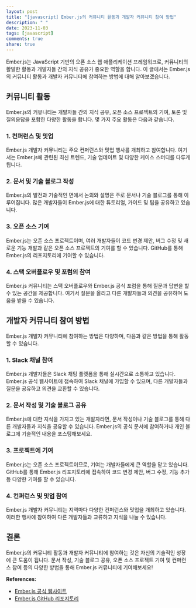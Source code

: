```yaml
---
layout: post
title: "[javascript] Ember.js의 커뮤니티 활동과 개발자 커뮤니티 참여 방법"
description: " "
date: 2023-11-03
tags: [javascript]
comments: true
share: true
---
```


Ember.js는 JavaScript 기반의 오픈 소스 웹 애플리케이션 프레임워크로, 커뮤니티의 활발한 활동과 개발자들 간의 지식 공유가 중요한 역할을 합니다. 이 글에서는 Ember.js의 커뮤니티 활동과 개발자 커뮤니티에 참여하는 방법에 대해 알아보겠습니다.

## 커뮤니티 활동

Ember.js의 커뮤니티는 개발자들 간의 지식 공유, 오픈 소스 프로젝트의 기여, 토론 및 질의응답을 포함한 다양한 활동을 합니다. 몇 가지 주요 활동은 다음과 같습니다.

### 1. 컨퍼런스 및 밋업
Ember.js 개발자 커뮤니티는 주요 컨퍼런스와 밋업 행사를 개최하고 참여합니다. 여기서는 Ember.js에 관련된 최신 트렌드, 기술 업데이트 및 다양한 케이스 스터디를 다루게 됩니다.

### 2. 문서 및 기술 블로그 작성
Ember.js의 발전과 기술적인 면에서 논의와 설명은 주로 문서나 기술 블로그를 통해 이루어집니다. 많은 개발자들이 Ember.js에 대한 튜토리얼, 가이드 및 팁을 공유하고 있습니다.

### 3. 오픈 소스 기여
Ember.js는 오픈 소스 프로젝트이며, 여러 개발자들이 코드 변경 제안, 버그 수정 및 새로운 기능 개발과 같은 오픈 소스 프로젝트의 기여를 할 수 있습니다. GitHub를 통해 Ember.js의 리포지토리에 기여할 수 있습니다.

### 4. 스택 오버플로우 및 포럼의 참여
Ember.js 커뮤니티는 스택 오버플로우와 Ember.js 공식 포럼을 통해 질문과 답변을 할 수 있는 공간을 제공합니다. 여기서 질문을 올리고 다른 개발자들과 의견을 공유하며 도움을 받을 수 있습니다.

## 개발자 커뮤니티 참여 방법

Ember.js 개발자 커뮤니티에 참여하는 방법은 다양하며, 다음과 같은 방법을 통해 활동할 수 있습니다.

### 1. Slack 채널 참여
Ember.js 개발자들은 Slack 채팅 플랫폼을 통해 실시간으로 소통하고 있습니다. Ember.js 공식 웹사이트에 접속하여 Slack 채널에 가입할 수 있으며, 다른 개발자들과 질문을 공유하고 의견을 교환할 수 있습니다.

### 2. 문서 작성 및 기술 블로그 공유
Ember.js에 대한 지식을 가지고 있는 개발자라면, 문서 작성이나 기술 블로그를 통해 다른 개발자들과 지식을 공유할 수 있습니다. Ember.js의 공식 문서에 참여하거나 개인 블로그에 기술적인 내용을 포스팅해보세요.

### 3. 프로젝트에 기여
Ember.js는 오픈 소스 프로젝트이므로, 기여는 개발자들에게 큰 역할을 맡고 있습니다. GitHub를 통해 Ember.js 리포지토리에 접속하여 코드 변경 제안, 버그 수정, 기능 추가 등 다양한 기여를 할 수 있습니다.

### 4. 컨퍼런스 및 밋업 참여
Ember.js 개발자 커뮤니티는 지역마다 다양한 컨퍼런스와 밋업을 개최하고 있습니다. 이러한 행사에 참여하여 다른 개발자들과 교류하고 지식을 나눌 수 있습니다.

## 결론

Ember.js의 커뮤니티 활동과 개발자 커뮤니티에 참여하는 것은 자신의 기술적인 성장에 큰 도움이 됩니다. 문서 작성, 기술 블로그 공유, 오픈 소스 프로젝트 기여 및 컨퍼런스 참여 등의 다양한 방법을 통해 Ember.js 커뮤니티에 기여해보세요!

**References:**
- [Ember.js 공식 웹사이트](https://emberjs.com/)
- [Ember.js GitHub 리포지토리](https://github.com/emberjs/ember.js)
